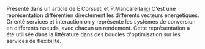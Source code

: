 Présenté dans un article de E.Corsseti et P.Mancarella [ici](corsettiModellingDeployingMultienergy2021)
C'est une représentation différentien directement les différents vecteurs énergétiques. Orienté services et interaction on y représente les systèmes de conversion en différents noeuds, avec chacun un rendement.
Cette représentation a été utilisée dans la littérature dans des boucles d'optimisation sur les services de flexibilité.

